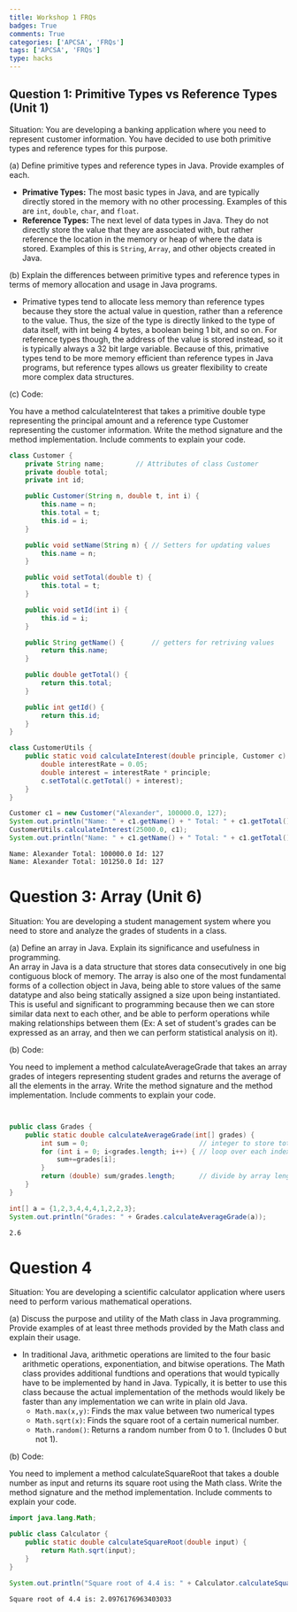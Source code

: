 ```yaml
---
title: Workshop 1 FRQs
badges: True
comments: True
categories: ['APCSA', 'FRQs']
tags: ['APCSA', 'FRQs']
type: hacks
---
```


## Question 1: Primitive Types vs Reference Types (Unit 1)
Situation: You are developing a banking application where you need to represent customer information. You have decided to use both primitive types and reference types for this purpose.

(a) Define primitive types and reference types in Java. Provide examples of each.  
* **Primative Types:** The most basic types in Java, and are typically directly stored in the memory with no other processing. Examples of this are `int`, `double`, `char`, and `float`.    
* **Reference Types:** The next level of data types in Java. They do not directly store the value that they are associated with, but rather reference the location in the memory or heap of where the data is stored. Examples of this is `String`, `Array`, and other objects created in Java.  

(b) Explain the differences between primitive types and reference types in terms of memory allocation and usage in Java programs.  

* Primative types tend to allocate less memory than reference types because they store the actual value in question, rather than a reference to the value. Thus, the size of the type is directly linked to the type of data itself, with int being 4 bytes, a boolean being 1 bit, and so on. For reference types though, the address of the value is stored instead, so it is typically always a 32 bit large variable. Because of this, primative types tend to be more memory efficient than reference types in Java programs, but reference types allows us greater flexibility to create more complex data structures.  

(c) Code:  

You have a method calculateInterest that takes a primitive double type representing the principal amount and a reference type Customer representing the customer information. Write the method signature and the method implementation. Include comments to explain your code.  


```java
class Customer {
    private String name;        // Attributes of class Customer
    private double total;
    private int id;

    public Customer(String n, double t, int i) {
        this.name = n;
        this.total = t;
        this.id = i;
    }

    public void setName(String n) { // Setters for updating values
        this.name = n;
    }

    public void setTotal(double t) {
        this.total = t;
    }

    public void setId(int i) {
        this.id = i;
    }

    public String getName() {       // getters for retriving values
        return this.name;
    }

    public double getTotal() {
        return this.total;
    }

    public int getId() {
        return this.id;
    }
}

class CustomerUtils {
    public static void calculateInterest(double principle, Customer c) {    // static method to calculate the interest and set it to a particular customer, we use static to call it without instantiating an object. Nothing is returned so return type is void.
        double interestRate = 0.05;
        double interest = interestRate * principle;                         // Helper variable to help achieve that
        c.setTotal(c.getTotal() + interest);                                // the interest value is a primative while the Customer variable is a reference type
    }
}

Customer c1 = new Customer("Alexander", 100000.0, 127);
System.out.println("Name: " + c1.getName() + " Total: " + c1.getTotal() + " Id: " + c1.getId());
CustomerUtils.calculateInterest(25000.0, c1);
System.out.println("Name: " + c1.getName() + " Total: " + c1.getTotal() + " Id: " + c1.getId());    // The total has been increased with the interest from the principle.
```

    Name: Alexander Total: 100000.0 Id: 127
    Name: Alexander Total: 101250.0 Id: 127


# Question 3: Array (Unit 6)

Situation: You are developing a student management system where you need to store and analyze the grades of students in a class.  

(a) Define an array in Java. Explain its significance and usefulness in programming.  
An array in Java is a data structure that stores data consecutively in one big contiguous block of memory. The array is also one of the most fundamental forms of a collection object in Java, being able to store values of the same datatype and also being statically assigned a size upon being instantiated. This is useful and significant to programming because then we can store similar data next to each other, and be able to perform operations while making relationships between them (Ex: A set of student's grades can be expressed as an array, and then we can perform statistical analysis on it).  

(b) Code:  

You need to implement a method calculateAverageGrade that takes an array grades of integers representing student grades and returns the average of all the elements in the array. Write the method signature and the method implementation. Include comments to explain your code.  


```java


public class Grades {
    public static double calculateAverageGrade(int[] grades) {
        int sum = 0;                            // integer to store total of array, is initialized with value 0
        for (int i = 0; i<grades.length; i++) { // loop over each index in array to access values and add them to sum
            sum+=grades[i];
        }
        return (double) sum/grades.length;      // divide by array length to get final answer
    }
}

int[] a = {1,2,3,4,4,4,1,2,2,3};
System.out.println("Grades: " + Grades.calculateAverageGrade(a));
```

    2.6


# Question 4
Situation: You are developing a scientific calculator application where users need to perform various mathematical operations.  

(a) Discuss the purpose and utility of the Math class in Java programming. Provide examples of at least three methods provided by the Math class and explain their usage.  
* In traditional Java, arithmetic operations are limited to the four basic arithmetic operations, exponentiation, and bitwise operations. The Math class provides additional fundtions and operations that would typically have to be implemented by hand in Java. Typically, it is better to use this class because the actual implementation of the methods would likely be faster than any implementation we can write in plain old Java. 
    * `Math.max(x,y)`: Finds the max value between two numerical types
    * `Math.sqrt(x)`: Finds the square root of a certain numerical number.
    * `Math.random()`: Returns a random number from 0 to 1. (Includes 0 but not 1).
  
(b) Code:  

You need to implement a method calculateSquareRoot that takes a double number as input and returns its square root using the Math class. Write the method signature and the method implementation. Include comments to explain your code.  


```java
import java.lang.Math;

public class Calculator {
    public static double calculateSquareRoot(double input) {
        return Math.sqrt(input);    
    }
}

System.out.println("Square root of 4.4 is: " + Calculator.calculateSquareRoot(4.4));
```

    Square root of 4.4 is: 2.0976176963403033


